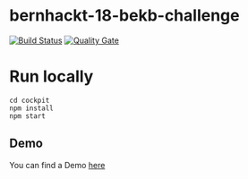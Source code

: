 # bernhackt-18-bekb-challenge

[![Build Status](https://travis-ci.org/mariusgiger/bernhackt-18-bekb-challenge.svg?branch=master)](https://travis-ci.org/mariusgiger/bernhackt-18-bekb-challenge) [![Quality Gate](https://sonarcloud.io/api/project_badges/measure?project=bekb-challenge&metric=alert_status)](https://sonarcloud.io/dashboard/index/bekb-challenge)

# Run locally

```
cd cockpit
npm install
npm start
```

## Demo

You can find a Demo [here](https://bernhackt-18-bekb-challenge.azurewebsites.net/mycashflow)
